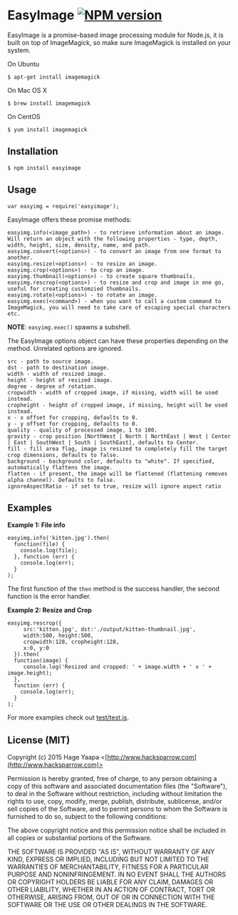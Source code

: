 EasyImage [![NPM version](https://badge.fury.io/js/easyimage.svg)](https://badge.fury.io/js/easyimage)
=========

EasyImage is a promise-based image processing module for Node.js, it is built on top of ImageMagick, so make sure ImageMagick is installed on your system.

On Ubuntu
```
$ apt-get install imagemagick
```
On Mac OS X
```
$ brew install imagemagick
```
On CentOS
```
$ yum install imagemagick
```

## Installation
```
$ npm install easyimage
```

## Usage
```
var easyimg = require('easyimage');
```

EasyImage offers these promise methods:

```
easyimg.info(<image_path>) - to retrieve information about an image. Will return an object with the following properties - type, depth, width, height, size, density, name, and path.
easyimg.convert(<options>) - to convert an image from one format to another.
easyimg.resize(<options>) - to resize an image.
easyimg.crop(<options>) - to crop an image.
easyimg.thumbnail(<options>) - to create square thumbnails.
easyimg.rescrop(<options>) - to resize and crop and image in one go, useful for creating customzied thumbnails.
easyimg.rotate(<options>) - to rotate an image.
easyimg.exec(<command>) - when you want to call a custom command to ImageMagick, you will need to take care of escaping special characters etc.
```
**NOTE**: `easyimg.exec()` spawns a subshell.

The EasyImage options object can have these properties depending on the method. Unrelated options are ignored.

```
src - path to source image.
dst - path to destination image.
width - width of resized image.
height - height of resized image.
degree - degree of rotation.
cropwidth - width of cropped image, if missing, width will be used instead.
cropheight - height of cropped image, if missing, height will be used instead.
x - x offset for cropping, defaults to 0.
y - y offset for cropping, defaults to 0.
quality - quality of processed image, 1 to 100.
gravity - crop position [NorthWest | North | NorthEast | West | Center | East | SouthWest | South | SouthEast], defaults to Center.
fill - fill area flag, image is resized to completely fill the target crop dimensions, defaults to false.
background - background color, defaults to "white". If specified, automatically flattens the image.
flatten - if present, the image will be flattened (flattening removes alpha channel). Defaults to false.
ignoreAspectRatio - if set to true, resize will ignore aspect ratio
```

## Examples

**Example 1: File info**
```
easyimg.info('kitten.jpg').then(
  function(file) {
    console.log(file);
  }, function (err) {
    console.log(err);
  }
);
```

The first function of the `then` method is the success handler, the second function is the error handler.

**Example 2: Resize and Crop**
```
easyimg.rescrop({
     src:'kitten.jpg', dst:'./output/kitten-thumbnail.jpg',
     width:500, height:500,
     cropwidth:128, cropheight:128,
     x:0, y:0
  }).then(
  function(image) {
     console.log('Resized and cropped: ' + image.width + ' x ' + image.height);
  },
  function (err) {
    console.log(err);
  }
);
```
For more examples check out [test/test.js](https://github.com/hacksparrow/node-easyimage/blob/master/test.js).

## License (MIT)

Copyright (c) 2015 Hage Yaapa <[http://www.hacksparrow.com](http://www.hacksparrow.com)>

Permission is hereby granted, free of charge, to any person obtaining a copy
of this software and associated documentation files (the "Software"), to deal
in the Software without restriction, including without limitation the rights
to use, copy, modify, merge, publish, distribute, sublicense, and/or sell
copies of the Software, and to permit persons to whom the Software is
furnished to do so, subject to the following conditions:

The above copyright notice and this permission notice shall be included in
all copies or substantial portions of the Software.

THE SOFTWARE IS PROVIDED "AS IS", WITHOUT WARRANTY OF ANY KIND, EXPRESS OR
IMPLIED, INCLUDING BUT NOT LIMITED TO THE WARRANTIES OF MERCHANTABILITY,
FITNESS FOR A PARTICULAR PURPOSE AND NONINFRINGEMENT. IN NO EVENT SHALL THE
AUTHORS OR COPYRIGHT HOLDERS BE LIABLE FOR ANY CLAIM, DAMAGES OR OTHER
LIABILITY, WHETHER IN AN ACTION OF CONTRACT, TORT OR OTHERWISE, ARISING FROM, OUT OF OR IN CONNECTION WITH THE SOFTWARE OR THE USE OR OTHER DEALINGS IN THE SOFTWARE.
